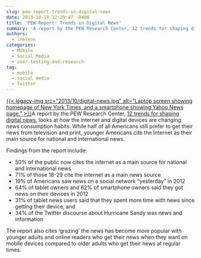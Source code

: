 ```yaml
---
slug: pew-report-trends-in-digital-news
date: 2013-10-18 12:29:47 -0400
title: 'PEW Report: Trends in Digital News'
summary: 'A report by the PEW Research Center, 12 trends for shaping digital news,  looks at how the internet and digital devices are changing news consumption habits. While half of all Americans still prefer to get their news from'
authors:
  - lnelson
categories:
  - Mobile
  - Social Media
  - user-testing-and-research
tag:
  - mobile
  - social media
  - Twitter
---
```


[{{< legacy-img src="2013/10/digital-news.jpg" alt="Laptop screen showing homepage of New York Times, and a smartphone showing Yahoo News page." >}}](https://s3.amazonaws.com/sitesusa/wp-content/uploads/sites/212/2013/10/digital-news.jpg)A report by the PEW Research Center, <a href="http://www.pewresearch.org/fact-tank/2013/10/16/12-trends-shaping-digital-news/" target="_blank">12 trends for shaping digital news</a>,  looks at how the internet and digital devices are changing news consumption habits. While half of all Americans still prefer to get their news from television and print, younger Americans cite the Internet as their main source for national and international news.

Findings from the report include:

  * 50% of the public now cites the internet as a main source for national and international news
  * 71% of those 18-29 cite the internet as a main news source
  * 19% of Americans saw news on a social network &#8220;yesterday&#8221; in 2012
  *  64% of tablet owners and 62% of smartphone owners said they got news on their devices in 2012
  * 31% of tablet news users said that they spent more time with news since getting their device, and
  *  34% of the Twitter discourse about Hurricane Sandy was news and information

The report also cites &#8216;grazing’ the news has become more popular with younger adults and online readers who get their news when they want on mobile devices compared to older adults who get their news at regular times.

 